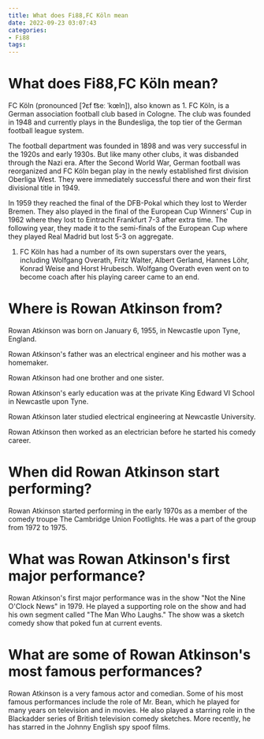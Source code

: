 ```yaml
---
title: What does Fi88,FC Köln mean
date: 2022-09-23 03:07:43
categories:
- Fi88
tags:
---
```



#  What does Fi88,FC Köln mean?

FC Köln (pronounced [ʔɛf t͡seː ˈkœln]), also known as 1. FC Köln, is a German association football club based in Cologne. The club was founded in 1948 and currently plays in the Bundesliga, the top tier of the German football league system.

The football department was founded in 1898 and was very successful in the 1920s and early 1930s. But like many other clubs, it was disbanded through the Nazi era. After the Second World War, German football was reorganized and FC Köln began play in the newly established first division Oberliga West. They were immediately successful there and won their first divisional title in 1949.

In 1959 they reached the final of the DFB-Pokal which they lost to Werder Bremen. They also played in the final of the European Cup Winners' Cup in 1962 where they lost to Eintracht Frankfurt 7-3 after extra time. The following year, they made it to the semi-finals of the European Cup where they played Real Madrid but lost 5-3 on aggregate.

1. FC Köln has had a number of its own superstars over the years, including Wolfgang Overath, Fritz Walter, Albert Gerland, Hannes Löhr, Konrad Weise and Horst Hrubesch. Wolfgang Overath even went on to become coach after his playing career came to an end.

#  Where is Rowan Atkinson from?

Rowan Atkinson was born on January 6, 1955, in Newcastle upon Tyne, England.

 Rowan Atkinson's father was an electrical engineer and his mother was a homemaker.

 Rowan Atkinson had one brother and one sister.

Rowan Atkinson's early education was at the private King Edward VI School in Newcastle upon Tyne.

Rowan Atkinson later studied electrical engineering at Newcastle University.

Rowan Atkinson then worked as an electrician before he started his comedy career.

#  When did Rowan Atkinson start performing?

Rowan Atkinson started performing in the early 1970s as a member of the comedy troupe The Cambridge Union Footlights. He was a part of the group from 1972 to 1975.

#  What was Rowan Atkinson's first major performance?

Rowan Atkinson's first major performance was in the show "Not the Nine O'Clock News" in 1979. He played a supporting role on the show and had his own segment called "The Man Who Laughs." The show was a sketch comedy show that poked fun at current events.

#  What are some of Rowan Atkinson's most famous performances?

Rowan Atkinson is a very famous actor and comedian. Some of his most famous performances include the role of Mr. Bean, which he played for many years on television and in movies. He also played a starring role in the Blackadder series of British television comedy sketches. More recently, he has starred in the Johnny English spy spoof films.